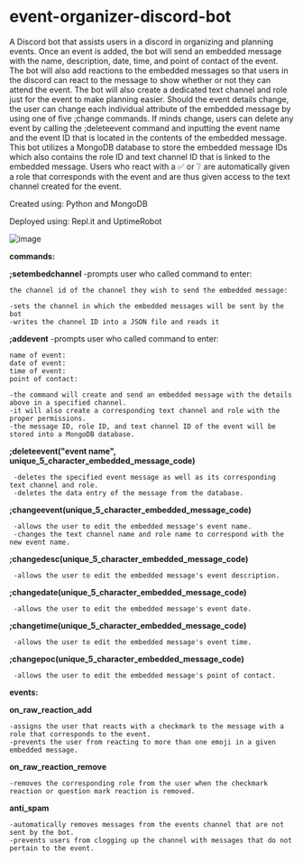 # event-organizer-discord-bot
A Discord bot that assists users in a discord in organizing and planning events. Once an event is added, the bot will send an embedded message with the name, description, date, time, and point of contact of the event. The bot will also add reactions to the embedded messages so that users in the discord can react to the message to show whether or not they can attend the event. The bot will also create a dedicated text channel and role just for the event to make planning easier. Should the event details change, the user can change each individual attribute of the embedded message by using one of five ;change commands. If minds change, users can delete any event by calling the ;deleteevent command and inputting the event name and the event ID that is located in the contents of the embedded message. This bot utilizes a MongoDB database to store the embedded message IDs which also contains the role ID and text channel ID that is linked to the embedded message. Users who react with a ✅ or ❔ are automatically given a role that corresponds with the event and are thus given access to the text channel created for the event.

Created using: Python and MongoDB

Deployed using: Repl.it and UptimeRobot

![image](https://user-images.githubusercontent.com/70018021/127807801-32fb2e8d-f472-40f4-a85b-d67a596f9665.png)




**commands:**

**;setembedchannel**
    -prompts user who called command to enter:
    
    
    
    the channel id of the channel they wish to send the embedded message:
    
    -sets the channel in which the embedded messages will be sent by the bot
    -writes the channel ID into a JSON file and reads it
    
**;addevent**
  -prompts user who called command to enter:
  
  
  
    name of event:
    date of event:
    time of event:
    point of contact:
    
    -the command will create and send an embedded message with the details above in a specified channel.
    -it will also create a corresponding text channel and role with the proper permissions.
    -the message ID, role ID, and text channel ID of the event will be stored into a MongoDB database.
    
**;deleteevent("event name", unique_5_character_embedded_message_code)**
  
  
     -deletes the specified event message as well as its corresponding text channel and role.
     -deletes the data entry of the message from the database.
  
**;changeevent(unique_5_character_embedded_message_code)**


     -allows the user to edit the embedded message's event name.
     -changes the text channel name and role name to correspond with the new event name.
     
**;changedesc(unique_5_character_embedded_message_code)**

     -allows the user to edit the embedded message's event description.
     
**;changedate(unique_5_character_embedded_message_code)**

     -allows the user to edit the embedded message's event date.
     
**;changetime(unique_5_character_embedded_message_code)**

     -allows the user to edit the embedded message's event time. 
     
**;changepoc(unique_5_character_embedded_message_code)**

     -allows the user to edit the embedded message's point of contact.  
    
  
**events:**

 **on_raw_reaction_add**
  
  
    -assigns the user that reacts with a checkmark to the message with a role that corresponds to the event.
    -prevents the user from reacting to more than one emoji in a given embedded message.
    
 **on_raw_reaction_remove**
 
    -removes the corresponding role from the user when the checkmark reaction or question mark reaction is removed.
    
 **anti_spam**
    
    -automatically removes messages from the events channel that are not sent by the bot.
    -prevents users from clogging up the channel with messages that do not pertain to the event.
  
